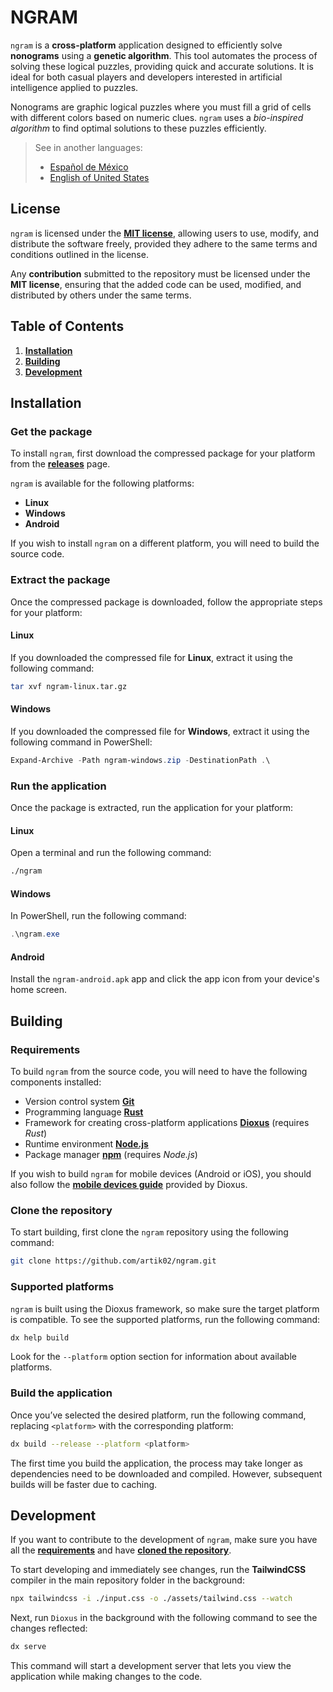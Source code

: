 # NGRAM

`ngram` is a **cross-platform** application designed to efficiently solve **nonograms** using a **genetic algorithm**. This tool automates the process of solving these logical puzzles, providing quick and accurate solutions. It is ideal for both casual players and developers interested in artificial intelligence applied to puzzles.

Nonograms are graphic logical puzzles where you must fill a grid of cells with different colors based on numeric clues. `ngram` uses a *bio-inspired algorithm* to find optimal solutions to these puzzles efficiently.

> See in another languages:
>
> - [Español de México](/README.es.md)
> - [English of United States](/README.md)

## License

`ngram` is licensed under the [**MIT license**](/LICENSE.md), allowing users to use, modify, and distribute the software freely, provided they adhere to the same terms and conditions outlined in the license.

Any **contribution** submitted to the repository must be licensed under the **MIT license**, ensuring that the added code can be used, modified, and distributed by others under the same terms.

## Table of Contents

1. [**Installation**](#installation)
2. [**Building**](#building)
3. [**Development**](#development)

## Installation

### Get the package

To install `ngram`, first download the compressed package for your platform from the [**releases**](https://github.com/artik02/ngram/releases) page.

`ngram` is available for the following platforms:
- **Linux**
- **Windows**
- **Android**

If you wish to install `ngram` on a different platform, you will need to build the source code.

### Extract the package

Once the compressed package is downloaded, follow the appropriate steps for your platform:

#### Linux

If you downloaded the compressed file for **Linux**, extract it using the following command:

```bash
tar xvf ngram-linux.tar.gz
```

#### Windows

If you downloaded the compressed file for **Windows**, extract it using the following command in PowerShell:

```powershell
Expand-Archive -Path ngram-windows.zip -DestinationPath .\
```

### Run the application

Once the package is extracted, run the application for your platform:

#### Linux

Open a terminal and run the following command:

```bash
./ngram
```

#### Windows

In PowerShell, run the following command:

```powershell
.\ngram.exe
```

#### Android

Install the `ngram-android.apk` app and click the app icon from your device's home screen.

## Building

### Requirements

To build `ngram` from the source code, you will need to have the following components installed:

- Version control system [**Git**](https://git-scm.com/downloads "Git is a distributed version control system used for managing source code and collaboration in software projects.")
- Programming language [**Rust**](https://www.rust-lang.org/learn/get-started "Rust is a programming language focused on safety, performance, and concurrency, ideal for low-level systems and high-performance applications.")
- Framework for creating cross-platform applications [**Dioxus**](https://dioxuslabs.com/learn/0.6/getting_started/ "Dioxus is a framework for building desktop and mobile applications using Rust. It allows creating native interfaces for different platforms.") (requires *Rust*)
- Runtime environment [**Node.js**](https://nodejs.org/en/download/package-manager "Node.js is a runtime for JavaScript on the server side, based on Chrome's V8 engine, ideal for scalable and high-performance applications.")
- Package manager [**npm**](https://docs.npmjs.com/downloading-and-installing-node-js-and-npm "npm is the default package manager for Node.js, used to install, update, and manage dependencies in JavaScript projects.") (requires *Node.js*)

If you wish to build `ngram` for mobile devices (Android or iOS), you should also follow the [**mobile devices guide**](https://dioxuslabs.com/learn/0.6/guides/mobile) provided by Dioxus.

### Clone the repository

To start building, first clone the `ngram` repository using the following command:

```bash
git clone https://github.com/artik02/ngram.git
```

### Supported platforms

`ngram` is built using the Dioxus framework, so make sure the target platform is compatible. To see the supported platforms, run the following command:

```bash
dx help build
```

Look for the `--platform` option section for information about available platforms.

### Build the application

Once you’ve selected the desired platform, run the following command, replacing `<platform>` with the corresponding platform:

```bash
dx build --release --platform <platform>
```

The first time you build the application, the process may take longer as dependencies need to be downloaded and compiled. However, subsequent builds will be faster due to caching.

## Development

If you want to contribute to the development of `ngram`, make sure you have all the [**requirements**](#requirements) and have [**cloned the repository**](#clone-the-repository).

To start developing and immediately see changes, run the **TailwindCSS** compiler in the main repository folder in the background:

```bash
npx tailwindcss -i ./input.css -o ./assets/tailwind.css --watch
```

Next, run `Dioxus` in the background with the following command to see the changes reflected:

```bash
dx serve
```

This command will start a development server that lets you view the application while making changes to the code.
